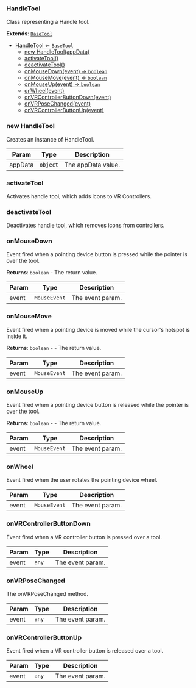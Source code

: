 <a name="HandleTool"></a>

### HandleTool 
Class representing a Handle tool.


**Extends**: <code>[BaseTool](api/Tools/BaseTool.md)</code>  

* [HandleTool ⇐ <code>BaseTool</code>](#HandleTool)
    * [new HandleTool(appData)](#new-HandleTool)
    * [activateTool()](#activateTool)
    * [deactivateTool()](#deactivateTool)
    * [onMouseDown(event) ⇒ <code>boolean</code>](#onMouseDown)
    * [onMouseMove(event) ⇒ <code>boolean</code>](#onMouseMove)
    * [onMouseUp(event) ⇒ <code>boolean</code>](#onMouseUp)
    * [onWheel(event)](#onWheel)
    * [onVRControllerButtonDown(event)](#onVRControllerButtonDown)
    * [onVRPoseChanged(event)](#onVRPoseChanged)
    * [onVRControllerButtonUp(event)](#onVRControllerButtonUp)

<a name="new_HandleTool_new"></a>

### new HandleTool
Creates an instance of HandleTool.


| Param | Type | Description |
| --- | --- | --- |
| appData | <code>object</code> | The appData value. |

<a name="HandleTool+activateTool"></a>

### activateTool
Activates handle tool, which adds icons to VR Controllers.


<a name="HandleTool+deactivateTool"></a>

### deactivateTool
Deactivates handle tool, which removes icons from controllers.


<a name="HandleTool+onMouseDown"></a>

### onMouseDown
Event fired when a pointing device button is pressed while the pointer is over the tool.


**Returns**: <code>boolean</code> - The return value.  

| Param | Type | Description |
| --- | --- | --- |
| event | <code>MouseEvent</code> | The event param. |

<a name="HandleTool+onMouseMove"></a>

### onMouseMove
Event fired when a pointing device is moved while the cursor's hotspot is inside it.


**Returns**: <code>boolean</code> - - The return value.  

| Param | Type | Description |
| --- | --- | --- |
| event | <code>MouseEvent</code> | The event param. |

<a name="HandleTool+onMouseUp"></a>

### onMouseUp
Event fired when a pointing device button is released while the pointer is over the tool.


**Returns**: <code>boolean</code> - - The return value.  

| Param | Type | Description |
| --- | --- | --- |
| event | <code>MouseEvent</code> | The event param. |

<a name="HandleTool+onWheel"></a>

### onWheel
Event fired when the user rotates the pointing device wheel.



| Param | Type | Description |
| --- | --- | --- |
| event | <code>MouseEvent</code> | The event param. |

<a name="HandleTool+onVRControllerButtonDown"></a>

### onVRControllerButtonDown
Event fired when a VR controller button is pressed over a tool.



| Param | Type | Description |
| --- | --- | --- |
| event | <code>any</code> | The event param. |

<a name="HandleTool+onVRPoseChanged"></a>

### onVRPoseChanged
The onVRPoseChanged method.



| Param | Type | Description |
| --- | --- | --- |
| event | <code>any</code> | The event param. |

<a name="HandleTool+onVRControllerButtonUp"></a>

### onVRControllerButtonUp
Event fired when a VR controller button is released over a tool.



| Param | Type | Description |
| --- | --- | --- |
| event | <code>any</code> | The event param. |

